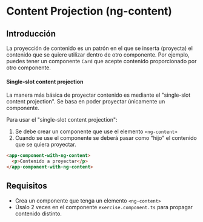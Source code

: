 # Content Projection (ng-content)

## Introducción

La proyección de contenido es un patrón en el que se inserta (proyecta) el contenido que se quiere utilizar dentro de otro componente. Por ejemplo, puedes tener un componente `Card` que acepte contenido proporcionado por otro componente.

#### Single-slot content projection

La manera más básica de proyectar contenido es mediante el "single-slot content projection". Se basa en poder proyectar únicamente un componente.

Para usar el "single-slot content projection":

1. Se debe crear un componente que use el elemento `<ng-content>`
2. Cuando se use el componente se deberá pasar como "hijo" el contenido que se quiera proyectar.

```html
<app-component-with-ng-content>
  <p>Contenido a proyectar</p>
</app-component-with-ng-content>
```

## Requisitos

- Crea un componente que tenga un elemento `<ng-content>`
- Úsalo 2 veces en el componente `exercise.component.ts` para propagar contenido distinto.
